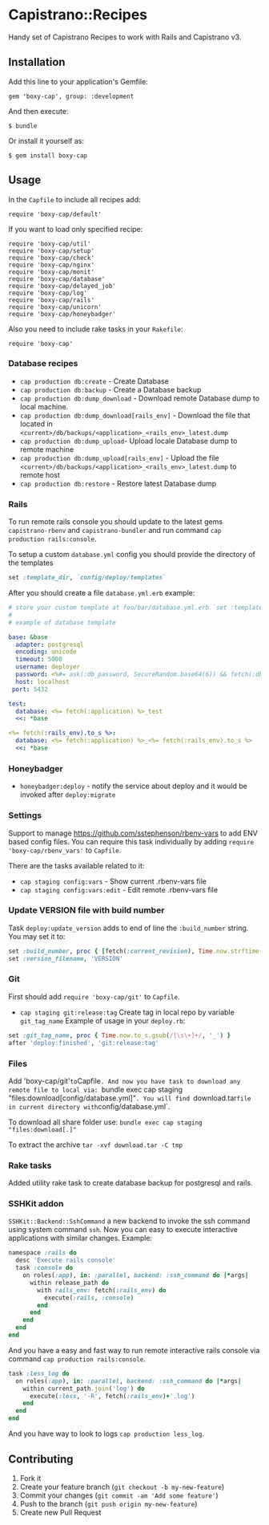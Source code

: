 # Capistrano::Recipes

Handy set of Capistrano Recipes to work with Rails and Capistrano v3.

## Installation

Add this line to your application's Gemfile:

    gem 'boxy-cap', group: :development

And then execute:

    $ bundle

Or install it yourself as:

    $ gem install boxy-cap

## Usage

In the `Capfile` to include all recipes add:

    require 'boxy-cap/default'

If you want to load only specified recipe:

    require 'boxy-cap/util'
    require 'boxy-cap/setup'
    require 'boxy-cap/check'
    require 'boxy-cap/nginx'
    require 'boxy-cap/monit'
    require 'boxy-cap/database'
    require 'boxy-cap/delayed_job'
    require 'boxy-cap/log'
    require 'boxy-cap/rails'
    require 'boxy-cap/unicorn'
    require 'boxy-cap/honeybadger'


Also you need to include rake tasks in your `Rakefile`:

    require 'boxy-cap'

### Database recipes

- `cap production db:create` - Create Database
- `cap production db:backup` - Create a Database backup
- `cap production db:dump_download` - Download remote Database dump to local machine.
- `cap production db:dump_download[rails_env]` - Download the file that located in `<current>/db/backups/<application>_<rails_env>_latest.dump`
- `cap production db:dump_upload`- Upload locale Database dump to remote machine 
- `cap production db:dump_upload[rails_env]` - Upload the file `<current>/db/backups/<application>_<rails_env>_latest.dump` to remote host
- `cap production db:restore` - Restore latest Database dump


### Rails

To run remote rails console you should update to the latest gems `capistrano-rbenv` and `capistrano-bundler`
and run command `cap production rails:console`.

To setup a custom `database.yml` config you should provide the directory of the templates

```ruby
set :template_dir, `config/deploy/templates`
```

After you should create a file `database.yml.erb` example:

```yaml
# store your custom template at foo/bar/database.yml.erb `set :template_dir, "foo/bar"`
#
# example of database template

base: &base
  adapter: postgresql
  encoding: unicode
  timeout: 5000
  username: deployer
  password: <%#= ask(:db_password, SecureRandom.base64(6)) && fetch(:db_password) %>
  host: localhost
 port: 5432

test:
  database: <%= fetch(:application) %>_test
  <<: *base

<%= fetch(:rails_env).to_s %>:
  database: <%= fetch(:application) %>_<%= fetch(:rails_env).to_s %>
  <<: *base

```

### Honeybadger

- `honeybadger:deploy` - notify the service about deploy and it would be invoked after `deploy:migrate`

### Settings

Support to manage https://github.com/sstephenson/rbenv-vars to add ENV based config files. 
You can require this task individually by adding `require 'boxy-cap/rbenv_vars'` to `Capfile`.

There are the tasks available related to it:

- `cap staging config:vars` - Show current .rbenv-vars file
- `cap staging config:vars:edit` - Edit remote .rbenv-vars file

### Update VERSION file with build number

Task `deploy:update_version` adds to end of line the `:build_number` string. You may set it to:

```ruby
set :build_number, proc { [fetch(:current_revision), Time.now.strftime("%Y%m%d"), ].compact.join('-') }
set :version_filename, 'VERSION'
```

### Git

First should add `require 'boxy-cap/git'` to `Capfile`.
- `cap staging git:release:tag` Create tag in local repo by variable `git_tag_name`
 Example of usage in your `deploy.rb`:

```ruby
set :git_tag_name, proc { Time.now.to_s.gsub(/[\s\+]+/, '_') }
after 'deploy:finished', 'git:release:tag'
```

### Files

Add 'boxy-cap/git'` to `Capfile`.
And now you have task to download any remote file to local via:
`bundle exec cap staging "files:download[config/database.yml]"`.
You will find `download.tar` file in current directory with `config/database.yml`.

To download all share folder use:
`bundle exec cap staging "files:download[.]"`

To extract the archive `tar -xvf download.tar -C tmp`


### Rake tasks

Added utility rake task to create database backup for postgresql and rails.

### SSHKit addon

`SSHKit::Backend::SshCommand` a new backend to invoke the ssh command using system command `ssh`.
Now you can easy to execute interactive applications with similar changes. Example:

```ruby
namespace :rails do
  desc 'Execute rails console'
  task :console do
    on roles(:app), in: :parallel, backend: :ssh_command do |*args|
      within release_path do
        with rails_env: fetch(:rails_env) do
          execute(:rails, :console)
        end
      end
    end
  end
end
```

And you have a easy and fast way to run remote interactive rails console via command `cap production rails:console`.

```ruby
task :less_log do
  on roles(:app), in: :parallel, backend: :ssh_command do |*args|
    within current_path.join('log') do
      execute(:less, '-R', fetch(:rails_env)+'.log')
    end
  end
end
```

And you have way to look to logs `cap production less_log`.

## Contributing

1. Fork it
2. Create your feature branch (`git checkout -b my-new-feature`)
3. Commit your changes (`git commit -am 'Add some feature'`)
4. Push to the branch (`git push origin my-new-feature`)
5. Create new Pull Request
